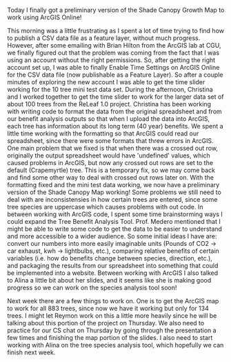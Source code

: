 Today I finally got a preliminary version of the Shade Canopy Growth Map to work using ArcGIS Online!

This morning was a little frustrating as I spent a lot of time trying to find how to publish a CSV data file as a feature layer, without much progress. However, after some emailing with Brian Hilton from the ArcGIS lab at CGU, we finally figured out that the problem was coming from the fact that I was using an account without the right permissions. So, after getting the right account set up, I was able to finally Enable Time Settings on ArcGIS Online for the CSV data file (now publishable as a Feature Layer). So after a couple minutes of exploring the new account I was able to get the time slider working for the 10 tree mini test data set. 
During the afternoon, Christina and I worked together to get the time slider to work for the larger data set of about 100 trees from the ReLeaf 1.0 project. Christina has been working with writing code to format the data from the original spreadsheet and from our benefit analysis outputs so that when I upload the data into ArcGIS, each tree has information about its long term (40 year) benefits. We spent a little time working with the formatting so that ArcGIS could read our spreadsheet, since there were some formats that threw errors in ArcGIS. One main problem that we fixed is that when there was a crossed out row, originally the output spreadsheet would have 'undefined' values, which caused problems in ArcGIS, but now any crossed out rows are set to the default (Crapemyrtle) tree. This is a temporary fix, so we may come back and find some other way to deal with crossed out rows later on. With the formatting fixed and the mini test data working, we now have a preliminary version of the Shade Canopy Map working! Some problems we still need to deal with are inconsistensies in how certain trees are entered, since some tree species are uppercase which causes problems with out code.
In between working with ArcGIS code, I spent some time brainstorming ways I could expand the Tree Benefit Analysis Tool. Prof. Medero mentioned that I might be able to write some code to get the data to be easier to understand and more accessible to a wider audience. So some initial ideas I have are: convert our numbers into more easily imaginable units (Pounds of CO2 -> car exhaust, kwh -> lightbulbs, etc.), comparing relative benefits of certain variables (i.e. how do benefits change between species, direction, etc.), and packaging the results from our spreadsheet into something that could be implemented into a website. Between working with ArcGIS I also talked to Alina a little bit about her slides, and it seems like she is making good progress so we can work on the species analysis tool soon!

Next week there are a few things to work on. One is to get the ArcGIS map to work for all 883 trees, since now we have it working but only for 134 trees. I might let Reymon work on this a little more heavily since he will be talking about this portion of the project on Thursday. We also need to practice for our CS chat on Thursday by going through the presentation a few times and finishing the map portion of the slides. I also need to start working with Alina on the tree species analysis tool, which hopefully we can finish next week.
